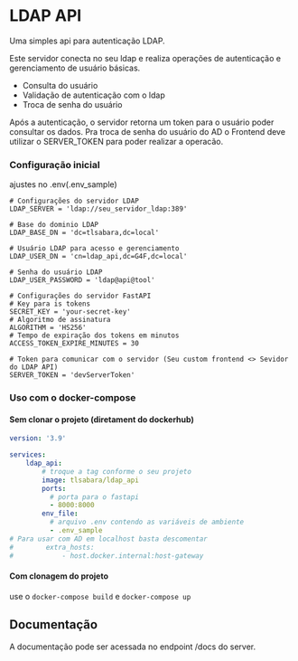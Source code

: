 # LDAP API
Uma simples api para autenticação LDAP.

Este servidor conecta no seu ldap e realiza operações de autenticação e gerenciamento de usuário básicas.
- Consulta do usuário
- Validação de autenticação com o ldap
- Troca de senha do usuário

Após a autenticação, o servidor retorna um token para o usuário poder consultar os dados.
Pra troca de senha do usuário do AD o Frontend deve utilizar o SERVER_TOKEN para poder realizar a operacão.

### Configuração inicial

ajustes no .env(.env_sample)
```dotenv
# Configurações do servidor LDAP
LDAP_SERVER = 'ldap://seu_servidor_ldap:389'

# Base do dominio LDAP
LDAP_BASE_DN = 'dc=tlsabara,dc=local'

# Usuário LDAP para acesso e gerenciamento
LDAP_USER_DN = 'cn=ldap_api,dc=G4F,dc=local'

# Senha do usuário LDAP
LDAP_USER_PASSWORD = 'ldap@api@tool'

# Configurações do servidor FastAPI
# Key para is tokens
SECRET_KEY = 'your-secret-key'
# Algoritmo de assinatura
ALGORITHM = 'HS256'
# Tempo de expiração dos tokens em minutos
ACCESS_TOKEN_EXPIRE_MINUTES = 30

# Token para comunicar com o servidor (Seu custom frontend <> Sevidor do LDAP API)
SERVER_TOKEN = 'devServerToken'

```

### Uso com o docker-compose

#### Sem clonar o projeto (diretament do dockerhub)
```yaml
version: '3.9'

services:
    ldap_api:
        # troque a tag conforme o seu projeto
        image: tlsabara/ldap_api
        ports:
          # porta para o fastapi
          - 8000:8000
        env_file:
          # arquivo .env contendo as variáveis de ambiente
          - .env_sample
# Para usar com AD em localhost basta descomentar
#        extra_hosts:
#            - host.docker.internal:host-gateway
```

#### Com clonagem do projeto
use o `docker-compose build` e `docker-compose up`

## Documentação
A documentação pode ser acessada no endpoint /docs do server.
